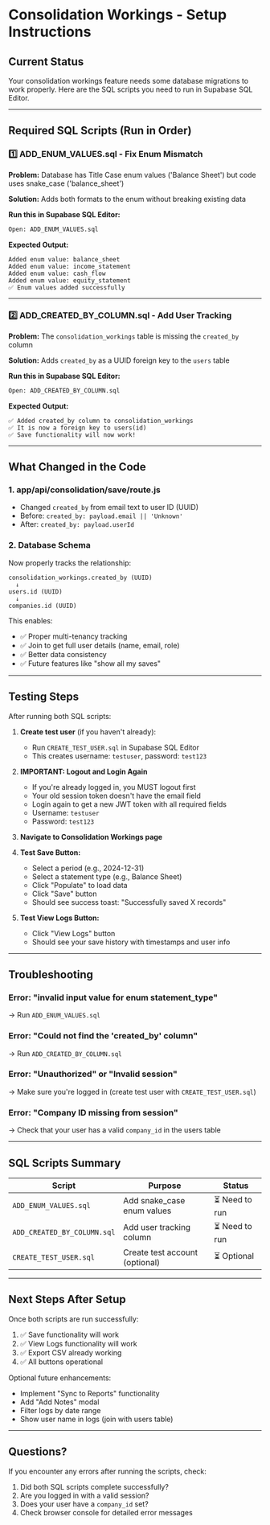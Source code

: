 # Consolidation Workings - Setup Instructions

## Current Status
Your consolidation workings feature needs some database migrations to work properly. Here are the SQL scripts you need to run in Supabase SQL Editor.

---

## Required SQL Scripts (Run in Order)

### 1️⃣ **ADD_ENUM_VALUES.sql** - Fix Enum Mismatch
**Problem:** Database has Title Case enum values ('Balance Sheet') but code uses snake_case ('balance_sheet')

**Solution:** Adds both formats to the enum without breaking existing data

**Run this in Supabase SQL Editor:**
```bash
Open: ADD_ENUM_VALUES.sql
```

**Expected Output:**
```
Added enum value: balance_sheet
Added enum value: income_statement
Added enum value: cash_flow
Added enum value: equity_statement
✅ Enum values added successfully
```

---

### 2️⃣ **ADD_CREATED_BY_COLUMN.sql** - Add User Tracking
**Problem:** The `consolidation_workings` table is missing the `created_by` column

**Solution:** Adds `created_by` as a UUID foreign key to the `users` table

**Run this in Supabase SQL Editor:**
```bash
Open: ADD_CREATED_BY_COLUMN.sql
```

**Expected Output:**
```
✅ Added created_by column to consolidation_workings
✅ It is now a foreign key to users(id)
✅ Save functionality will now work!
```

---

## What Changed in the Code

### 1. **app/api/consolidation/save/route.js**
- Changed `created_by` from email text to user ID (UUID)
- Before: `created_by: payload.email || 'Unknown'`
- After: `created_by: payload.userId`

### 2. **Database Schema**
Now properly tracks the relationship:
```
consolidation_workings.created_by (UUID)
  ↓
users.id (UUID)
  ↓
companies.id (UUID)
```

This enables:
- ✅ Proper multi-tenancy tracking
- ✅ Join to get full user details (name, email, role)
- ✅ Better data consistency
- ✅ Future features like "show all my saves"

---

## Testing Steps

After running both SQL scripts:

1. **Create test user** (if you haven't already):
   - Run `CREATE_TEST_USER.sql` in Supabase SQL Editor
   - This creates username: `testuser`, password: `test123`

2. **IMPORTANT: Logout and Login Again**
   - If you're already logged in, you MUST logout first
   - Your old session token doesn't have the email field
   - Login again to get a new JWT token with all required fields
   - Username: `testuser`
   - Password: `test123`

3. **Navigate to Consolidation Workings page**

4. **Test Save Button:**
   - Select a period (e.g., 2024-12-31)
   - Select a statement type (e.g., Balance Sheet)
   - Click "Populate" to load data
   - Click "Save" button
   - Should see success toast: "Successfully saved X records"

5. **Test View Logs Button:**
   - Click "View Logs" button
   - Should see your save history with timestamps and user info

---

## Troubleshooting

### Error: "invalid input value for enum statement_type"
→ Run `ADD_ENUM_VALUES.sql`

### Error: "Could not find the 'created_by' column"
→ Run `ADD_CREATED_BY_COLUMN.sql`

### Error: "Unauthorized" or "Invalid session"
→ Make sure you're logged in (create test user with `CREATE_TEST_USER.sql`)

### Error: "Company ID missing from session"
→ Check that your user has a valid `company_id` in the users table

---

## SQL Scripts Summary

| Script | Purpose | Status |
|--------|---------|--------|
| `ADD_ENUM_VALUES.sql` | Add snake_case enum values | ⏳ Need to run |
| `ADD_CREATED_BY_COLUMN.sql` | Add user tracking column | ⏳ Need to run |
| `CREATE_TEST_USER.sql` | Create test account (optional) | ⏳ Optional |

---

## Next Steps After Setup

Once both scripts are run successfully:

1. ✅ Save functionality will work
2. ✅ View Logs functionality will work
3. ✅ Export CSV already working
4. ✅ All buttons operational

Optional future enhancements:
- Implement "Sync to Reports" functionality
- Add "Add Notes" modal
- Filter logs by date range
- Show user name in logs (join with users table)

---

## Questions?

If you encounter any errors after running the scripts, check:
1. Did both SQL scripts complete successfully?
2. Are you logged in with a valid session?
3. Does your user have a `company_id` set?
4. Check browser console for detailed error messages
